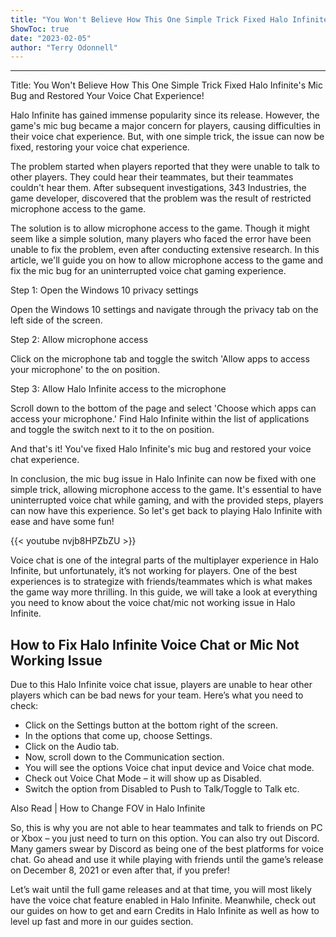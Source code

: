 ```yaml
---
title: "You Won't Believe How This One Simple Trick Fixed Halo Infinite's Mic Bug and Restored Your Voice Chat Experience!"
ShowToc: true 
date: "2023-02-05"
author: "Terry Odonnell"
---
```

*****
Title: You Won't Believe How This One Simple Trick Fixed Halo Infinite's Mic Bug and Restored Your Voice Chat Experience!

Halo Infinite has gained immense popularity since its release. However, the game's mic bug became a major concern for players, causing difficulties in their voice chat experience. But, with one simple trick, the issue can now be fixed, restoring your voice chat experience.

The problem started when players reported that they were unable to talk to other players. They could hear their teammates, but their teammates couldn't hear them. After subsequent investigations, 343 Industries, the game developer, discovered that the problem was the result of restricted microphone access to the game.

The solution is to allow microphone access to the game. Though it might seem like a simple solution, many players who faced the error have been unable to fix the problem, even after conducting extensive research. In this article, we'll guide you on how to allow microphone access to the game and fix the mic bug for an uninterrupted voice chat gaming experience.

Step 1: Open the Windows 10 privacy settings 

Open the Windows 10 settings and navigate through the privacy tab on the left side of the screen. 

Step 2: Allow microphone access 

Click on the microphone tab and toggle the switch 'Allow apps to access your microphone' to the on position. 

Step 3: Allow Halo Infinite access to the microphone 

Scroll down to the bottom of the page and select 'Choose which apps can access your microphone.' Find Halo Infinite within the list of applications and toggle the switch next to it to the on position. 

And that's it! You've fixed Halo Infinite's mic bug and restored your voice chat experience. 

In conclusion, the mic bug issue in Halo Infinite can now be fixed with one simple trick, allowing microphone access to the game. It's essential to have uninterrupted voice chat while gaming, and with the provided steps, players can now have this experience. So let's get back to playing Halo Infinite with ease and have some fun!

{{< youtube nvjb8HPZbZU >}} 



Voice chat is one of the integral parts of the multiplayer experience in Halo Infinite, but unfortunately, it’s not working for players. One of the best experiences is to strategize with friends/teammates which is what makes the game way more thrilling. In this guide, we will take a look at everything you need to know about the voice chat/mic not working issue in Halo Infinite.
 
## How to Fix Halo Infinite Voice Chat or Mic Not Working Issue
 
Due to this Halo Infinite voice chat issue, players are unable to hear other players which can be bad news for your team. Here’s what you need to check:
 
- Click on the Settings button at the bottom right of the screen.
 - In the options that come up, choose Settings.
 - Click on the Audio tab.
 - Now, scroll down to the Communication section.
 - You will see the options Voice chat input device and Voice chat mode.
 - Check out Voice Chat Mode – it will show up as Disabled.
 - Switch the option from Disabled to Push to Talk/Toggle to Talk etc.

 
Also Read | How to Change FOV in Halo Infinite
 
So, this is why you are not able to hear teammates and talk to friends on PC or Xbox – you just need to turn on this option. You can also try out Discord. Many gamers swear by Discord as being one of the best platforms for voice chat. Go ahead and use it while playing with friends until the game’s release on December 8, 2021 or even after that, if you prefer!
 
Let’s wait until the full game releases and at that time, you will most likely have the voice chat feature enabled in Halo Infinite. Meanwhile, check out our guides on how to get and earn Credits in Halo Infinite as well as how to level up fast and more in our guides section.




